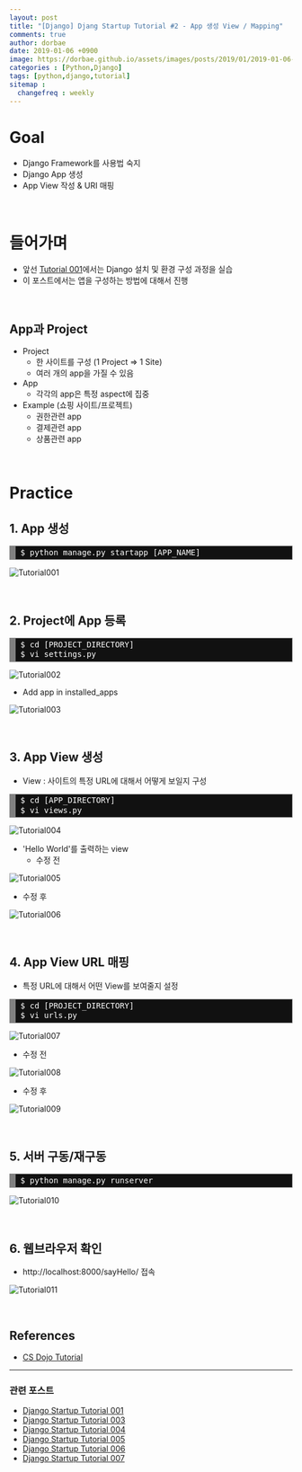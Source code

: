 ```yaml
---
layout: post
title: "[Django] Djang Startup Tutorial #2 - App 생성 View / Mapping"
comments: true
author: dorbae
date: 2019-01-06 +0900
image: https://dorbae.github.io/assets/images/posts/2019/01/2019-01-06-python-django-startup-tutorial-001-thumnail.png
categories : [Python,Django]
tags: [python,django,tutorial]
sitemap :
  changefreq : weekly
---
```


# Goal
* Django Framework를 사용법 숙지
* Django App 생성
* App View 작성 & URI 매핑

<br/>

# 들어가며
* 앞선 [Tutorial 001]({{site.url}}/python/django/python-django-startup-tutorial-001/)에서는 Django 설치 및 환경 구성 과정을 실습
* 이 포스트에서는 앱을 구성하는 방법에 대해서 진행

<br/>

## App과 Project
* Project    
  * 한 사이트를 구성 (1 Project => 1 Site)     
  * 여러 개의 app을 가질 수 있음     
* App     
  * 각각의 app은 특정 aspect에 집중
* Example (쇼핑 사이트/프로젝트)
  * 권한관련 app
  * 결제관련 app
  * 상품관련 app

<br/>

# Practice

## 1. App 생성

<div markdown="1" style="background: #111111; overflow:auto;width:auto;border:solid gray;border-width:.1em .1em .1em .8em;padding:.2em .6em;"><pre style="margin: 0; line-height: 125%"><span style="color: #ffffff">$ python manage.py startapp [APP_NAME]</span>
</pre></div> 

![Tutorial001](/assets/images/posts/2019/01/2019-01-06-python-django-startup-tutorial-002-001.png)

<br/>

## 2. Project에 App 등록

<div markdown="1" style="background: #111111; overflow:auto;width:auto;border:solid gray;border-width:.1em .1em .1em .8em;padding:.2em .6em;"><pre style="margin: 0; line-height: 125%"><span style="color: #ffffff">$ cd [PROJECT_DIRECTORY]</span>
<span style="color: #ffffff">$ vi settings.py</span>
</pre></div>   

![Tutorial002](/assets/images/posts/2019/01/2019-01-06-python-django-startup-tutorial-002-002.png)

* Add app in installed_apps

![Tutorial003](/assets/images/posts/2019/01/2019-01-06-python-django-startup-tutorial-002-003.png)

<br/>

## 3. App View 생성

* View : 사이트의 특정 URL에 대해서 어떻게 보일지 구성

<div markdown="1" style="background: #111111; overflow:auto;width:auto;border:solid gray;border-width:.1em .1em .1em .8em;padding:.2em .6em;"><pre style="margin: 0; line-height: 125%"><span style="color: #ffffff">$ cd [APP_DIRECTORY]</span>
<span style="color: #ffffff">$ vi views.py</span>
</pre></div>
 

![Tutorial004](/assets/images/posts/2019/01/2019-01-06-python-django-startup-tutorial-002-004.png)

* 'Hello World'를 출력하는 view
  * 수정 전

![Tutorial005](/assets/images/posts/2019/01/2019-01-06-python-django-startup-tutorial-002-005.png)

  * 수정 후
  
![Tutorial006](/assets/images/posts/2019/01/2019-01-06-python-django-startup-tutorial-002-006.png)

<br/>

## 4. App View URL 매핑
* 특정 URL에 대해서 어떤 View를 보여줄지 설정

<div markdown="1" style="background: #111111; overflow:auto;width:auto;border:solid gray;border-width:.1em .1em .1em .8em;padding:.2em .6em;"><pre style="margin: 0; line-height: 125%"><span style="color: #ffffff">$ cd [PROJECT_DIRECTORY]</span>
<span style="color: #ffffff">$ vi urls.py</span>
</pre></div>
      

![Tutorial007](/assets/images/posts/2019/01/2019-01-06-python-django-startup-tutorial-002-007.png)

  * 수정 전
  
![Tutorial008](/assets/images/posts/2019/01/2019-01-06-python-django-startup-tutorial-002-008.png)

  * 수정 후
  
![Tutorial009](/assets/images/posts/2019/01/2019-01-06-python-django-startup-tutorial-002-009.png)  

<br/>

## 5. 서버 구동/재구동

<div markdown="1" style="background: #111111; overflow:auto;width:auto;border:solid gray;border-width:.1em .1em .1em .8em;padding:.2em .6em;"><pre style="margin: 0; line-height: 125%"><span style="color: #ffffff">$ python manage.py runserver</span>
</pre></div>     

![Tutorial010](/assets/images/posts/2019/01/2019-01-06-python-django-startup-tutorial-002-010.png)  

<br/>

## 6. 웹브라우저 확인
* http://localhost:8000/sayHello/ 접속

![Tutorial011](/assets/images/posts/2019/01/2019-01-06-python-django-startup-tutorial-002-011.png)  

<br/>

## References  
* [CS Dojo Tutorial](https://www.youtube.com/watch?v=h7rvyDK70FA&list=PLBZBJbE_rGRXBhJNdKbN7IUy-ctlOFxA1&index=2)     

------------

### 관련 포스트
* [Django Startup Tutorial 001]({{site.url}}/python/django/python-django-startup-tutorial-001/)
* [Django Startup Tutorial 003]()
* [Django Startup Tutorial 004]()
* [Django Startup Tutorial 005]()
* [Django Startup Tutorial 006]()
* [Django Startup Tutorial 007]()

